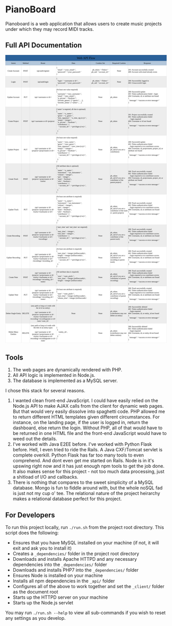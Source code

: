 # PianoBoard

Pianoboard is a web application that allows users to create music projects under which they may record MIDI tracks.

## Full API Documentation

![API Documentation](https://github.com/Jkotheimer/PianoBoard/blob/master/_api/API_documentation.png)

## Tools

1. The web pages are dynamically rendered with PHP.
2. All API logic is implemented in Node.js.
3. The database is implemented as a MySQL server.

I chose this stack for several reasons.
1. I wanted clean front-end JavaScript. I could have easily relied on the Node.js API to make AJAX calls from the client for dynamic web pages. But that would very easily dissolve into spaghetti code. PHP allowed me to return different HTML templates given different circumstances. For instance, on the landing page, if the user is logged in, return the dashboard, else return the login. Without PHP, all of that would have to be returned in one HTML file and the front-end JavaScript would have to weed out the details.
1. I've worked with Java E2EE before. I've worked with Python Flask before. Hell, I even tried to ride the Rails. A Java CXF/Tomcat servlet is complete overkill. Python Flask has far too many tools to even comprehend. And dont even get me started on Rails. Node is in it's upswing right now and it has just enough npm tools to get the job done. It also makes sense for this project - not too much data processing, just a shitload of I/O and callbacks.
1. There is nothing that compares to the sweet simplicity of a MySQL database. Mongo is fun to fiddle around with, but the whole noSQL fad is just not my cup o' tee. The relational nature of the project heirarchy makes a relational database perfect for this project.

## For Developers

To run this project locally, run `./run.sh` from the project root directory. This script does the following:
- Ensures that you have MySQL installed on your machine (if not, it will exit and ask you to install it)
- Creates a `_dependencies/` folder in the project root directory
- Downloads and installs Apache HTTPD and any necessary dependencies into the `_dependencies/` folder
- Downloads and installs PHP7 into the `_dependencies/` folder
- Ensures Node is installed on your machine
- Installs all npm dependencies in the `_api/` folder
- Configures all of the above to work together and set the `_client/` folder as the document root
- Starts up the HTTPD server on your machine
- Starts up the Node.js servlet

You may run `./run.sh --help` to view all sub-commands if you wish to reset any settings as you develop.
